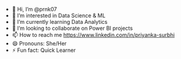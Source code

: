 - 👋 Hi, I’m @prnk07
- 👀 I’m interested in Data Science & ML
- 🌱 I’m currently learning Data Analytics
- 💞️ I’m looking to collaborate on Power BI projects
- 📫 How to reach me https://www.linkedin.com/in/priyanka-surbhi
- 😄 Pronouns: She/Her
- ⚡ Fun fact: Quick Learner

<!---
prnk07/prnk07 is a ✨ special ✨ repository because its `README.md` (this file) appears on your GitHub profile.
You can click the Preview link to take a look at your changes.
--->
